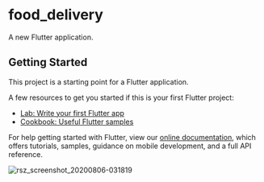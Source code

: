 # food_delivery

A new Flutter application.

## Getting Started

This project is a starting point for a Flutter application.

A few resources to get you started if this is your first Flutter project:

- [Lab: Write your first Flutter app](https://flutter.dev/docs/get-started/codelab)
- [Cookbook: Useful Flutter samples](https://flutter.dev/docs/cookbook)

For help getting started with Flutter, view our
[online documentation](https://flutter.dev/docs), which offers tutorials,
samples, guidance on mobile development, and a full API reference.


![rsz_screenshot_20200806-031819](https://user-images.githubusercontent.com/42551979/90795202-0ddf3280-e30e-11ea-8d3c-9c808d05e559.jpg)
